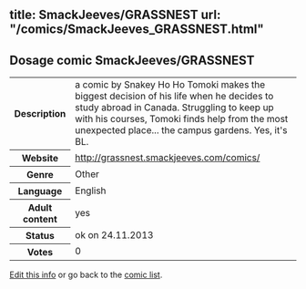 title: SmackJeeves/GRASSNEST
url: "/comics/SmackJeeves_GRASSNEST.html"
---
Dosage comic SmackJeeves/GRASSNEST
-----------------------------------------

<p id="msg"></p>
<script type="text/javascript">
if (window.location.search === '?edit_info_mail=sent_ok') {
  var elem = document.getElementById("msg");
  elem.innerHTML = 'Edited information sucessfully sent for review, which is usually done daily. Thanks!';
  elem.className = 'ok';
}
</script>
<table class="comicinfo">
<tr>
<th>Description</th><td>a comic by Snakey Ho Ho Tomoki makes the biggest decision of his life when he decides to study abroad in Canada. Struggling to keep up with his courses, Tomoki finds help from the most unexpected place... the campus gardens. Yes, it's BL.</td>
</tr>
<tr>
<th>Website</th><td><a href="http://grassnest.smackjeeves.com/comics/">http://grassnest.smackjeeves.com/comics/</a></td>
</tr>
<tr>
<th>Genre</th><td>Other</td>
</tr>
<tr>
<th>Language</th><td>English</td>
</tr>
<tr>
<th>Adult content</th><td>yes</td>
</tr>
<tr>
<th>Status</th><td>ok on 24.11.2013</td>
</tr>
<tr>
<th>Votes</th><td>0</td>
</tr>
</table>

[Edit this info](SmackJeeves_GRASSNEST_edit.html) or go back to the [comic list](../comic-index.html).
